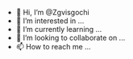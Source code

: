 - 👋 Hi, I’m @Zgvisgochi
- 👀 I’m interested in ...
- 🌱 I’m currently learning ...
- 💞️ I’m looking to collaborate on ...
- 📫 How to reach me ...

<!---
Zgvisgochi/Zgvisgochi is a ✨ special ✨ repository because its `README.md` (this file) appears on your GitHub profile.
You can click the Preview link to take a look at your changes.
--->
